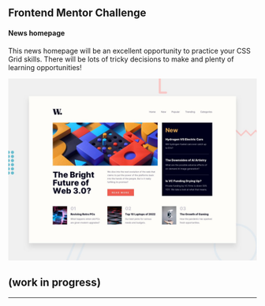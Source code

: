 ## Frontend Mentor Challenge

#### News homepage

This news homepage will be an excellent opportunity to practice your CSS Grid skills. There will be lots of tricky decisions to make and plenty of learning opportunities!

![Design preview for the News homepage coding challenge](./public/desktop-preview.jpg)

## (work in progress)

---
